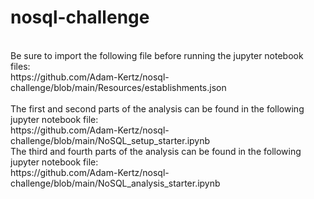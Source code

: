 # nosql-challenge
<br>
Be sure to import the following file before running the jupyter notebook files:<br>
https://github.com/Adam-Kertz/nosql-challenge/blob/main/Resources/establishments.json<br>
<br>
The first and second parts of the analysis can be found in the following jupyter notebook file:<br>
https://github.com/Adam-Kertz/nosql-challenge/blob/main/NoSQL_setup_starter.ipynb<br>
The third and fourth parts of the analysis can be found in the following jupyter notebook file:<br>
https://github.com/Adam-Kertz/nosql-challenge/blob/main/NoSQL_analysis_starter.ipynb
